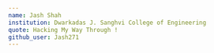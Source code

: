 ```yaml
---
name: Jash Shah 
institution: Dwarkadas J. Sanghvi College of Engineering 
quote: Hacking My Way Through !  
github_user: Jash271
---
```

